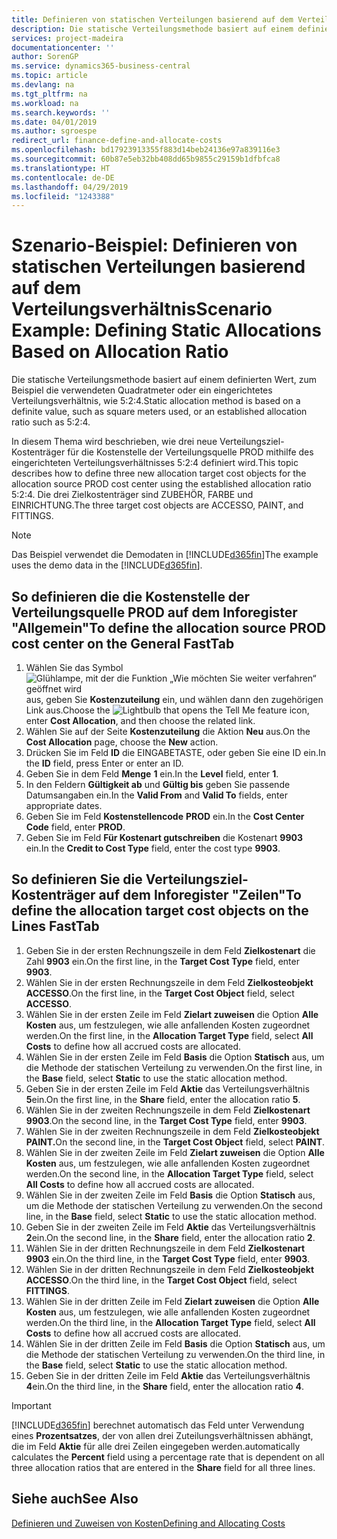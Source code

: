 ```yaml
---
title: Definieren von statischen Verteilungen basierend auf dem Verteilungsverhältnis | Microsoft Docs
description: Die statische Verteilungsmethode basiert auf einem definierten Wert, zum Beispiel die verwendeten Quadratmeter oder ein eingerichtetes Verteilungsverhältnis, wie 5:2:4.
services: project-madeira
documentationcenter: ''
author: SorenGP
ms.service: dynamics365-business-central
ms.topic: article
ms.devlang: na
ms.tgt_pltfrm: na
ms.workload: na
ms.search.keywords: ''
ms.date: 04/01/2019
ms.author: sgroespe
redirect_url: finance-define-and-allocate-costs
ms.openlocfilehash: bd17923913355f883d14beb24136e97a839116e3
ms.sourcegitcommit: 60b87e5eb32bb408dd65b9855c29159b1dfbfca8
ms.translationtype: HT
ms.contentlocale: de-DE
ms.lasthandoff: 04/29/2019
ms.locfileid: "1243388"
---
```

# <a name="scenario-example-defining-static-allocations-based-on-allocation-ratio"></a><span data-ttu-id="93aee-103">Szenario-Beispiel: Definieren von statischen Verteilungen basierend auf dem Verteilungsverhältnis</span><span class="sxs-lookup"><span data-stu-id="93aee-103">Scenario Example: Defining Static Allocations Based on Allocation Ratio</span></span>
<span data-ttu-id="93aee-104">Die statische Verteilungsmethode basiert auf einem definierten Wert, zum Beispiel die verwendeten Quadratmeter oder ein eingerichtetes Verteilungsverhältnis, wie 5:2:4.</span><span class="sxs-lookup"><span data-stu-id="93aee-104">Static allocation method is based on a definite value, such as square meters used, or an established allocation ratio such as 5:2:4.</span></span>  

<span data-ttu-id="93aee-105">In diesem Thema wird beschrieben, wie drei neue Verteilungsziel-Kostenträger für die Kostenstelle der Verteilungsquelle PROD mithilfe des eingerichteten Verteilungsverhältnisses 5:2:4 definiert wird.</span><span class="sxs-lookup"><span data-stu-id="93aee-105">This topic describes how to define three new allocation target cost objects for the allocation source PROD cost center using the established allocation ratio 5:2:4.</span></span> <span data-ttu-id="93aee-106">Die drei Zielkostenträger sind ZUBEHÖR, FARBE und EINRICHTUNG.</span><span class="sxs-lookup"><span data-stu-id="93aee-106">The three target cost objects are ACCESSO, PAINT, and FITTINGS.</span></span>  

> [!NOTE]  
>  <span data-ttu-id="93aee-107">Das Beispiel verwendet die Demodaten in [!INCLUDE[d365fin](includes/d365fin_md.md)]</span><span class="sxs-lookup"><span data-stu-id="93aee-107">The example uses the demo data in the [!INCLUDE[d365fin](includes/d365fin_md.md)].</span></span>  

## <a name="to-define-the-allocation-source-prod-cost-center-on-the-general-fasttab"></a><span data-ttu-id="93aee-108">So definieren die die Kostenstelle der Verteilungsquelle PROD auf dem Inforegister "Allgemein"</span><span class="sxs-lookup"><span data-stu-id="93aee-108">To define the allocation source PROD cost center on the General FastTab</span></span>  

1.  <span data-ttu-id="93aee-109">Wählen Sie das Symbol ![Glühlampe, mit der die Funktion „Wie möchten Sie weiter verfahren“ geöffnet wird](media/ui-search/search_small.png "Wie möchten Sie weiter verfahren?") aus, geben Sie **Kostenzuteilung** ein, und wählen dann den zugehörigen Link aus.</span><span class="sxs-lookup"><span data-stu-id="93aee-109">Choose the ![Lightbulb that opens the Tell Me feature](media/ui-search/search_small.png "Tell me what you want to do") icon, enter **Cost Allocation**, and then choose the related link.</span></span>  
2.  <span data-ttu-id="93aee-110">Wählen Sie auf der Seite **Kostenzuteilung** die Aktion **Neu** aus.</span><span class="sxs-lookup"><span data-stu-id="93aee-110">On the **Cost Allocation** page, choose the **New** action.</span></span>  
3.  <span data-ttu-id="93aee-111">Drücken Sie im Feld **ID** die EINGABETASTE, oder geben Sie eine ID ein.</span><span class="sxs-lookup"><span data-stu-id="93aee-111">In the **ID** field, press Enter or enter an ID.</span></span>  
4.  <span data-ttu-id="93aee-112">Geben Sie in dem Feld **Menge** **1** ein.</span><span class="sxs-lookup"><span data-stu-id="93aee-112">In the **Level** field, enter **1**.</span></span>  
5.  <span data-ttu-id="93aee-113">In den Feldern **Gültigkeit ab** und **Gültig bis** geben Sie passende Datumsangaben ein.</span><span class="sxs-lookup"><span data-stu-id="93aee-113">In the **Valid From** and **Valid To** fields, enter appropriate dates.</span></span>  
6.  <span data-ttu-id="93aee-114">Geben Sie im Feld **Kostenstellencode** **PROD** ein.</span><span class="sxs-lookup"><span data-stu-id="93aee-114">In the **Cost Center Code** field, enter **PROD**.</span></span>  
7.  <span data-ttu-id="93aee-115">Geben Sie im Feld **Für Kostenart gutschreiben** die Kostenart **9903** ein.</span><span class="sxs-lookup"><span data-stu-id="93aee-115">In the **Credit to Cost Type** field, enter the cost type **9903**.</span></span>  

## <a name="to-define-the-allocation-target-cost-objects-on-the-lines-fasttab"></a><span data-ttu-id="93aee-116">So definieren Sie die Verteilungsziel-Kostenträger auf dem Inforegister "Zeilen"</span><span class="sxs-lookup"><span data-stu-id="93aee-116">To define the allocation target cost objects on the Lines FastTab</span></span>  

1.  <span data-ttu-id="93aee-117">Geben Sie in der ersten Rechnungszeile in dem Feld **Zielkostenart** die Zahl **9903** ein.</span><span class="sxs-lookup"><span data-stu-id="93aee-117">On the first line, in the **Target Cost Type** field, enter **9903**.</span></span>  
2.  <span data-ttu-id="93aee-118">Wählen Sie in der ersten Rechnungszeile in dem Feld **Zielkosteobjekt** **ACCESSO**.</span><span class="sxs-lookup"><span data-stu-id="93aee-118">On the first line, in the **Target Cost Object** field, select **ACCESSO**.</span></span>  
3.  <span data-ttu-id="93aee-119">Wählen Sie in der ersten Zeile im Feld **Zielart zuweisen** die Option **Alle Kosten** aus, um festzulegen, wie alle anfallenden Kosten zugeordnet werden.</span><span class="sxs-lookup"><span data-stu-id="93aee-119">On the first line, in the **Allocation Target Type** field, select **All Costs** to define how all accrued costs are allocated.</span></span>  
4.  <span data-ttu-id="93aee-120">Wählen Sie in der ersten Zeile im Feld **Basis** die Option **Statisch** aus, um die Methode der statischen Verteilung zu verwenden.</span><span class="sxs-lookup"><span data-stu-id="93aee-120">On the first line, in the **Base** field, select **Static** to use the static allocation method.</span></span>  
5.  <span data-ttu-id="93aee-121">Geben Sie in der ersten Zeile im Feld **Aktie** das Verteilungsverhältnis **5**ein.</span><span class="sxs-lookup"><span data-stu-id="93aee-121">On the first line, in the **Share** field, enter the allocation ratio **5**.</span></span>  
6.  <span data-ttu-id="93aee-122">Wählen Sie in der zweiten Rechnungszeile in dem Feld **Zielkostenart** **9903**.</span><span class="sxs-lookup"><span data-stu-id="93aee-122">On the second line, in the **Target Cost Type** field, enter **9903**.</span></span>  
7.  <span data-ttu-id="93aee-123">Wählen Sie in der zweiten Rechnungszeile in dem Feld **Zielkosteobjekt** **PAINT.**</span><span class="sxs-lookup"><span data-stu-id="93aee-123">On the second line, in the **Target Cost Object** field, select **PAINT**.</span></span>  
8.  <span data-ttu-id="93aee-124">Wählen Sie in der zweiten Zeile im Feld **Zielart zuweisen** die Option **Alle Kosten** aus, um festzulegen, wie alle anfallenden Kosten zugeordnet werden.</span><span class="sxs-lookup"><span data-stu-id="93aee-124">On the second line, in the **Allocation Target Type** field, select **All Costs** to define how all accrued costs are allocated.</span></span>  
9. <span data-ttu-id="93aee-125">Wählen Sie in der zweiten Zeile im Feld **Basis** die Option **Statisch** aus, um die Methode der statischen Verteilung zu verwenden.</span><span class="sxs-lookup"><span data-stu-id="93aee-125">On the second line, in the **Base** field, select **Static** to use the static allocation method.</span></span>  
10. <span data-ttu-id="93aee-126">Geben Sie in der zweiten Zeile im Feld **Aktie** das Verteilungsverhältnis **2**ein.</span><span class="sxs-lookup"><span data-stu-id="93aee-126">On the second line, in the **Share** field, enter the allocation ratio **2**.</span></span>  
11. <span data-ttu-id="93aee-127">Wählen Sie in der dritten Rechnungszeile in dem Feld **Zielkostenart** **9903** ein.</span><span class="sxs-lookup"><span data-stu-id="93aee-127">On the third line, in the **Target Cost Type** field, enter **9903**.</span></span>  
12. <span data-ttu-id="93aee-128">Wählen Sie in der dritten Rechnungszeile in dem Feld **Zielkosteobjekt** **ACCESSO**.</span><span class="sxs-lookup"><span data-stu-id="93aee-128">On the third line, in the **Target Cost Object** field, select **FITTINGS**.</span></span>  
13. <span data-ttu-id="93aee-129">Wählen Sie in der dritten Zeile im Feld **Zielart zuweisen** die Option **Alle Kosten** aus, um festzulegen, wie alle anfallenden Kosten zugeordnet werden.</span><span class="sxs-lookup"><span data-stu-id="93aee-129">On the third line, in the **Allocation Target Type** field, select **All Costs** to define how all accrued costs are allocated.</span></span>  
14. <span data-ttu-id="93aee-130">Wählen Sie in der dritten Zeile im Feld **Basis** die Option **Statisch** aus, um die Methode der statischen Verteilung zu verwenden.</span><span class="sxs-lookup"><span data-stu-id="93aee-130">On the third line, in the **Base** field, select **Static** to use the static allocation method.</span></span>  
15. <span data-ttu-id="93aee-131">Geben Sie in der dritten Zeile im Feld **Aktie** das Verteilungsverhältnis **4**ein.</span><span class="sxs-lookup"><span data-stu-id="93aee-131">On the third line, in the **Share** field, enter the allocation ratio **4**.</span></span>  

> [!IMPORTANT]  
>  [!INCLUDE[d365fin](includes/d365fin_md.md)] <span data-ttu-id="93aee-132">berechnet automatisch das Feld  unter Verwendung eines **Prozentsatzes**, der von allen drei Zuteilungsverhältnissen abhängt, die im Feld **Aktie** für alle drei Zeilen eingegeben werden.</span><span class="sxs-lookup"><span data-stu-id="93aee-132">automatically calculates the **Percent** field using a percentage rate that is dependent on all three allocation ratios that are entered in the **Share** field for all three lines.</span></span>  

## <a name="see-also"></a><span data-ttu-id="93aee-133">Siehe auch</span><span class="sxs-lookup"><span data-stu-id="93aee-133">See Also</span></span>  
[<span data-ttu-id="93aee-134">Definieren und Zuweisen von Kosten</span><span class="sxs-lookup"><span data-stu-id="93aee-134">Defining and Allocating Costs</span></span>](finance-define-and-allocate-costs.md)   
